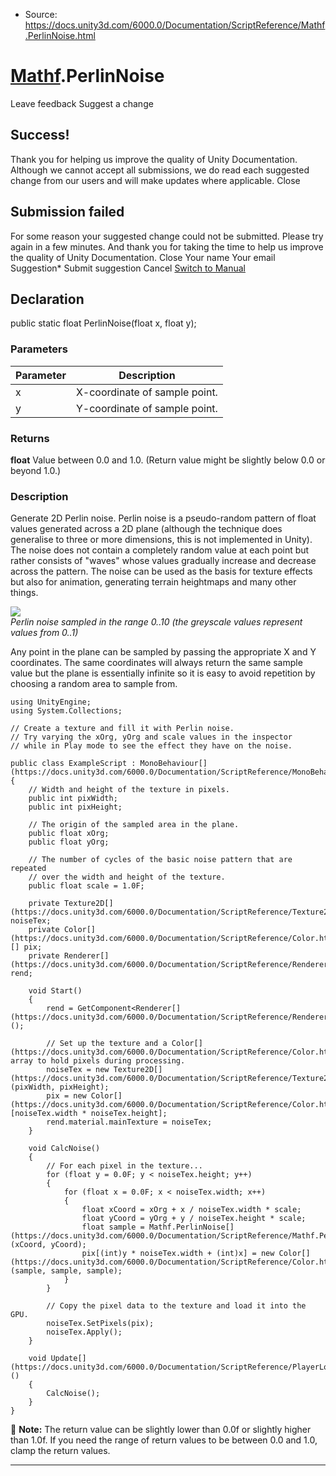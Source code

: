 * Source: https://docs.unity3d.com/6000.0/Documentation/ScriptReference/Mathf.PerlinNoise.html

#  [Mathf](https://docs.unity3d.com/6000.0/Documentation/ScriptReference/Mathf.html).PerlinNoise
Leave feedback
Suggest a change
## Success!
Thank you for helping us improve the quality of Unity Documentation. Although we cannot accept all submissions, we do read each suggested change from our users and will make updates where applicable.
Close
## Submission failed
For some reason your suggested change could not be submitted. Please <a>try again</a> in a few minutes. And thank you for taking the time to help us improve the quality of Unity Documentation.
Close
Your name Your email Suggestion* Submit suggestion
Cancel
[Switch to Manual](https://docs.unity3d.com/6000.0/Documentation/Manual/class-Mathf.html "Go to Mathf Component in the Manual")
## Declaration
public static float PerlinNoise(float x, float y); 
### Parameters
Parameter | Description  
---|---  
x | X-coordinate of sample point.  
y | Y-coordinate of sample point.  
### Returns
**float** Value between 0.0 and 1.0. (Return value might be slightly below 0.0 or beyond 1.0.) 
### Description
Generate 2D Perlin noise.
Perlin noise is a pseudo-random pattern of float values generated across a 2D plane (although the technique does generalise to three or more dimensions, this is not implemented in Unity). The noise does not contain a completely random value at each point but rather consists of "waves" whose values gradually increase and decrease across the pattern. The noise can be used as the basis for texture effects but also for animation, generating terrain heightmaps and many other things.  
  
![](https://docs.unity3d.com/6000.0/Documentation/StaticFiles/ScriptRefImages/PerlinExample.png)  
_Perlin noise sampled in the range 0..10 (the greyscale values represent values from 0..1)_  
  
Any point in the plane can be sampled by passing the appropriate X and Y coordinates. The same coordinates will always return the same sample value but the plane is essentially infinite so it is easy to avoid repetition by choosing a random area to sample from.
```
using UnityEngine;
using System.Collections;  
  
// Create a texture and fill it with Perlin noise.
// Try varying the xOrg, yOrg and scale values in the inspector
// while in Play mode to see the effect they have on the noise.  
  
public class ExampleScript : MonoBehaviour[](https://docs.unity3d.com/6000.0/Documentation/ScriptReference/MonoBehaviour.html)
{
    // Width and height of the texture in pixels.
    public int pixWidth;
    public int pixHeight;  
  
    // The origin of the sampled area in the plane.
    public float xOrg;
    public float yOrg;  
  
    // The number of cycles of the basic noise pattern that are repeated
    // over the width and height of the texture.
    public float scale = 1.0F;  
  
    private Texture2D[](https://docs.unity3d.com/6000.0/Documentation/ScriptReference/Texture2D.html) noiseTex;
    private Color[](https://docs.unity3d.com/6000.0/Documentation/ScriptReference/Color.html)[] pix;
    private Renderer[](https://docs.unity3d.com/6000.0/Documentation/ScriptReference/Renderer.html) rend;  
  
    void Start()
    {
        rend = GetComponent<Renderer[](https://docs.unity3d.com/6000.0/Documentation/ScriptReference/Renderer.html)>();  
  
        // Set up the texture and a Color[](https://docs.unity3d.com/6000.0/Documentation/ScriptReference/Color.html) array to hold pixels during processing.
        noiseTex = new Texture2D[](https://docs.unity3d.com/6000.0/Documentation/ScriptReference/Texture2D.html)(pixWidth, pixHeight);
        pix = new Color[](https://docs.unity3d.com/6000.0/Documentation/ScriptReference/Color.html)[noiseTex.width * noiseTex.height];
        rend.material.mainTexture = noiseTex;
    }  
  
    void CalcNoise()
    {
        // For each pixel in the texture...
        for (float y = 0.0F; y < noiseTex.height; y++)
        {
            for (float x = 0.0F; x < noiseTex.width; x++)
            {
                float xCoord = xOrg + x / noiseTex.width * scale;
                float yCoord = yOrg + y / noiseTex.height * scale;
                float sample = Mathf.PerlinNoise[](https://docs.unity3d.com/6000.0/Documentation/ScriptReference/Mathf.PerlinNoise.html)(xCoord, yCoord);
                pix[(int)y * noiseTex.width + (int)x] = new Color[](https://docs.unity3d.com/6000.0/Documentation/ScriptReference/Color.html)(sample, sample, sample);
            }
        }  
  
        // Copy the pixel data to the texture and load it into the GPU.
        noiseTex.SetPixels(pix);
        noiseTex.Apply();
    }  
  
    void Update[](https://docs.unity3d.com/6000.0/Documentation/ScriptReference/PlayerLoop.Update.html)()
    {
        CalcNoise();
    }
}

```

**Note:** The return value can be slightly lower than 0.0f or slightly higher than 1.0f. If you need the range of return values to be between 0.0 and 1.0, clamp the return values.
* * *
